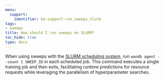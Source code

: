 ```yaml
---
menu:
  support:
    identifier: ko-support-run_sweeps_slurm
tags:
- sweeps
title: How should I run sweeps on SLURM?
toc_hide: true
type: docs
---
```


When using sweeps with the [SLURM scheduling system](https://slurm.schedmd.com/documentation.html), run `wandb agent --count 1 SWEEP_ID` in each scheduled job. This command executes a single training job and then exits, facilitating runtime predictions for resource requests while leveraging the parallelism of hyperparameter searches.